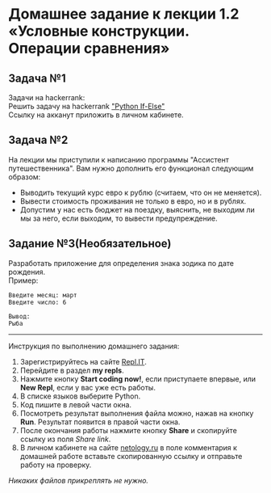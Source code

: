 # Домашнее задание к лекции 1.2 «Условные конструкции. Операции сравнения»

## Задача №1
Задачи на hackerrank:  
Решить задачу на hackerrank ["Python If-Else"](https://www.hackerrank.com/challenges/py-if-else/problem)  
Ссылку на акканут приложить в личном кабинете.  

## Задача №2
На лекции мы приступили к написанию программы "Ассистент путешественника". Вам нужно дополнить его функционал следующим образом:  

* Выводить текущий курс евро к рублю (считаем, что он не меняется).  
* Вывести стоимость проживания не только в евро, но и в рублях.  
* Допустим у нас есть бюджет на поездку, выяснить, не выходим ли мы за него, если выходим, то вывести предупреждение.  

## Задание №3(Необязательное)  
Разработать приложение для определения знака зодика по дате рождения.  
Пример:  
```
Введите месяц: март
Введите число: 6

Вывод:
Рыба
```

---
Инструкция по выполнению домашнего задания:

1. Зарегистрируйтесь на сайте [Repl.IT](https://repl.it/).
2. Перейдите в раздел **my repls**.
3. Нажмите кнопку **Start coding now!**, если приступаете впервые, или **New Repl**, если у вас уже есть работы.
4. В списке языков выберите Python.
5. Код пишите в левой части окна.
6. Посмотреть результат выполнения файла можно, нажав на кнопку **Run**. Результат появится в правой части окна.
7. После окончания работы нажмите кнопку **Share** и скопируйте ссылку из поля *Share link*.
8. В личном кабинете на сайте [netology.ru](http://netology.ru/) в поле комментария к домашней работе вставьте скопированную ссылку и отправьте работу на проверку.

*Никаких файлов прикреплять не нужно.*
